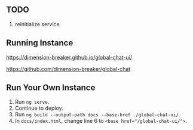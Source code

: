 ## TODO
1. reinitialize service

## Running Instance
https://dimension-breaker.github.io/global-chat-ui/

https://github.com/dimension-breaker/global-chat

## Run Your Own Instance
1. Run `ng serve`.
2. Continue to deploy.
3. Run `ng build --output-path docs --base-href ./global-chat-ui/`.
4. In `docs/index.html`, change line 6 to `<base href="/global-chat-ui/">`.
